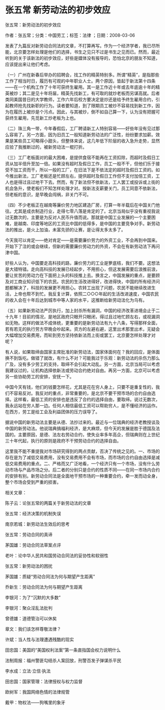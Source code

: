# 张五常  新劳动法的初步效应  
  
张五常：新劳动法的初步效应  
作者：张五常；分类：中国劳工；标签：法律 ；日期：2008-03-06  
发表了九篇反对新劳动合同法的文章，不打算再写。作为一个经济学者，我已尽所能，北京要怎样处理是他们的选择，书生之见只不过是书生之见而已。然而，最近听到的关于该新法的初步效应，好些是媒体没有报导的，恐怕北京的朋友不知道，应该提出来让他们考虑。  
（一）广州在新春后举办的招聘会，找工作的精英特别多。所谓“精英”，是指那些工作了相当时日，履历有可观的中年职业人士。两个原因，皆起于新法第十四条——在一个机构工作了十年可获终生雇用。其一是工作近十年或去年底逾十年的精英被炒；其二是见十年将届，精英先找新工，有可取的就炒老板而另谋高就。后者类同美国昔日的大学教师，工作六年后校方要决定是炒还是给予终生雇用合约，引起教师抢先找新职的行为。读者要知道，到了限期员工被炒不容易找到新工作，因为在履历上被炒是个污点。因此，与其被炒，倒不如自己算一下，认为没有把握可获终生雇用，先觅新工炒老板为上也。  
（二）珠三角一带，今年春假后，工厂聘请新工人特别容易——好些年没有见过那么容易了。另一方面，因为旧员工一般知道新劳动法的广泛性，纷纷要求加薪。效果是某些员工可略得小甜头，但整体来说，这几年低下阶层的收入急升走势，显然应验了我推断过的，被新劳动法一棍打折。  
（三）工厂老板面对的最大困难，是提供食宿不能再在工资扣除，而超时及假日工资从加半倍升至加一倍。如果没有超时及假日工作，员工一般不干，但他们乐于接受不加工资而干，所以一般的工厂，在旧法下是不依法定的超时及假日工资的。如今推出新法，工厂老板还是忙顾左右，提供超时及假日工作但不支付加倍工资，工人也是得过且过地干下去。然而，有了新法但不依新法，工人罢工或投诉或上街的机会急升，使老板们不知怎样处理才对。按新法支薪要关门，员工同意不依新法，但老板的意识，是早晚会闯祸，非关门不可。  
（四）不少老板正在越南等廉价劳力地区建造厂房，打算一年半载后在中国关门他往。尤其是成衣制造行业，走得七零八落是肯定的了。北京当局似乎没有重视我说过无数次的，主要是为反对人民币升值而说。那就是中国工业发展的一个主要困难，是越南、印度等地区的工资比中国的低得多，是中国的主要竞争对手。新劳动法的推出，是火上加油，未富先骄的让赛，是让得太多太多了。  
今天我可以肯定——绝对肯定——是需要廉价劳力的外资工业，不会再到中国来。开始下了注的或会继续，但新的需要廉价劳动力的外资，不会在有新劳动法下再问津中国。  
好些人认为，中国要走高科技的路，廉价劳力的工业是箩底桔，我们不要。这想法是大错特错。走向高科技的发展已经起步，不用担心，但这发展需要后浪推前浪，要让贫苦的劳动力在下面把上头的科技推上去。换言之，中国发展的重点，是要顾及对工商业知识低下的农民。农民的生活改进得好，改进得快，中国的所有经济问题都解决了，科技的发展更不用担心。农转工出现了问题，农民不能继续改进生活，上帝也帮不到忙。我反复计算，依照二○○○年起的生活改进速度，中国农民的收入会在十年后达到城市中等人家的水平，这推断给新劳动法化为乌有。  
（五）如果新劳动法严厉执行，加上封杀所有漏洞，中国的经济改革进境会止于二十九年！目前的情况，是地区政府只眼开只眼闭，得过且过地忙顾左右，或视漏洞如无物。这样的做法不成体统，更重要的是新劳动法有九十八条，写得那样全面，若有若无的执行劳方早晚会吵起来。资方的左避右避，这里出术那里出术，无疑会大幅增加交易费用，而轮到劳方坚持依新法而上街或罢工，北京要怎样处理才对呢？  
有人说，如果取缔由国家主席批准的新劳动法，国家体面何在？我的回应，是体面换不到饭吃。做错了就改，有什么不对？可能我过于乐观：新劳动法的杀伤力那么广及，没有多少劳工的支持，取缔不会引起大动乱。另一方面，北京当局可以考虑我建议过的，让机构选择依新法或劳动合约绝对自由。再另一方面，北京可以考虑另一些协助劳工的安排，安抚一下。  
中国今天有钱，他们的钱要怎样花，尤其是花在穷人身上，只要不是重复性的，我们不容易反对。我反对的重点，非常重要的，是北京不要干预市场的合约自由选择。这样看，最低工资的安排也是违反了合约的选择自由，要取缔。说过无数次，我永远站在穷人那一边。任何人相信最低工资可以帮助穷人，是不懂经济的运作。在西方，劳工是给工会及利益团体的压力误导了。  
据说中国的新劳动法主要是从德、法抄过来的。最近与一位瑞典的经济老教授谈及中国的新劳动法。他说瑞典搞福利经济，是大麻烦，但今天的发展是胜于德国及法国的。主要原因，是德、法左右劳动合约，使失业率多年高企，但瑞典则在上世纪三十年代起，执行的原则是政府不干预劳动合约的选择自由。  
这里我不能不重提我对市场研究得到的两点贡献，否决了传统之见的。一、市场的存在是为了减低交易费用，没有交易费用不会有市场，而市场的合约自由选择是减低交易费用的重点。二、严格而又广泛地看，一个经济只有一个市场，没有什么劳动市场与产品市场之分。后二者的分别只是合约的性质不同——在同一市场内合约的安排有别。新劳动合同法是全面地干预市场的一种重要合约，牵一发而动全身，整个市场会受到严重的损害。  
  
相关文章：  
陈子云：论张五常的两篇关于新劳动法的文章  
张五常：经济决策的机制失误  
南京若城：新劳动法生效后的思考  
张五常：劳动合同的真谛  
茅国雄：劳动合同法草案点评  
老叶：论中华人民共和国劳动合同法的妥协性和软弱性  
张五常：新劳动法的困扰  
茅国雄：质疑“劳动合同法为何与期望产生距离”  
乔新生：劳动合同法为何与期望产生距离  
李银河：为了“沉默的大多数”  
李银河：聚众淫乱法批判  
曾德雄：道德管治可以休矣  
章文：我们该怎样尊敬法律？  
许斌：当人性与法理遭遇残酷的现实  
田忠国：美国的“美国权利法案”第一条直指国会权力说明什么  
法制周报：福州警匪勾结杀人案回放，刑警百发子弹谋杀平民  
李水成：立法·立信·执法  
田忠国：国家管理：法律授权与权力监督  
欧树军：我国网络色情的法律规管  
戴甲：物权法——狗嘴里的象牙